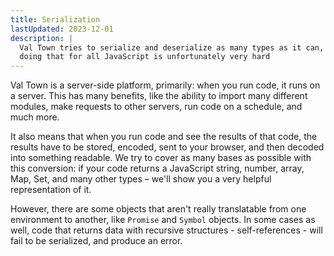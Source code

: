 ```yaml
---
title: Serialization
lastUpdated: 2023-12-01
description: |
  Val Town tries to serialize and deserialize as many types as it can, but
  doing that for all JavaScript is unfortunately very hard
---
```


Val Town is a server-side platform, primarily: when you run code, it runs
on a server. This has many benefits, like the ability to import many different
modules, make requests to other servers, run code on a schedule, and much
more.

It also means that when you run code and see the results of that code, the
results have to be stored, encoded, sent to your browser, and then decoded
into something readable. We try to cover as many bases as possible with this
conversion: if your code returns a JavaScript string, number, array, Map,
Set, and many other types – we'll show you a very helpful representation of it.

However, there are some objects that aren't really translatable from one
environment to another, like `Promise` and `Symbol` objects. In some cases as well, code that returns data with recursive structures - self-references -
will fail to be serialized, and produce an error.
